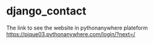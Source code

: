 # django_contact

The link to see the website in pythonanywhere plateform
https://pique03.pythonanywhere.com/login/?next=/


